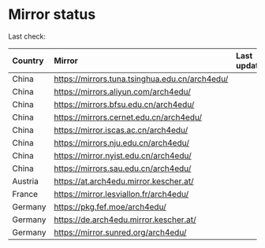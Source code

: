 <script src="./time.js"></script>
# Mirror status
Last check: <script type="text/javascript">localize(1703391660.4343357);</script>

|Country|Mirror|Last update|
|:------|:-----|:----------|
|China|https://mirrors.tuna.tsinghua.edu.cn/arch4edu/|<script type="text/javascript">localize(1703356135);</script>|
|China|https://mirrors.aliyun.com/arch4edu/|<script type="text/javascript">localize(1703356135);</script>|
|China|https://mirrors.bfsu.edu.cn/arch4edu/|<script type="text/javascript">localize(1703356135);</script>|
|China|https://mirrors.cernet.edu.cn/arch4edu/|<script type="text/javascript">localize(1703356135);</script>|
|China|https://mirror.iscas.ac.cn/arch4edu/|<script type="text/javascript">localize(1703356135);</script>|
|China|https://mirrors.nju.edu.cn/arch4edu/|<script type="text/javascript">localize(1703356135);</script>|
|China|https://mirror.nyist.edu.cn/arch4edu/|<script type="text/javascript">localize(1703356135);</script>|
|China|https://mirrors.sau.edu.cn/arch4edu/|<script type="text/javascript">localize(1703356135);</script>|
|Austria|https://at.arch4edu.mirror.kescher.at/|<script type="text/javascript">localize(1703356135);</script>|
|France|https://mirror.lesviallon.fr/arch4edu/|<script type="text/javascript">localize(1703356135);</script>|
|Germany|https://pkg.fef.moe/arch4edu/|<script type="text/javascript">localize(1703356135);</script>|
|Germany|https://de.arch4edu.mirror.kescher.at/|<script type="text/javascript">localize(1703356135);</script>|
|Germany|https://mirror.sunred.org/arch4edu/|<script type="text/javascript">localize(1703356135);</script>|

<script src="./tablefilter/tablefilter.js"></script>
<script src="./table.js"></script>
